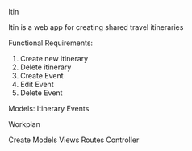 Itin

Itin is a web app for creating shared travel itineraries

Functional Requirements:
1. Create new itinerary
2. Delete itinerary
3. Create Event
4. Edit Event
5. Delete Event

Models:
Itinerary
Events


Workplan

Create Models
Views
Routes
Controller
